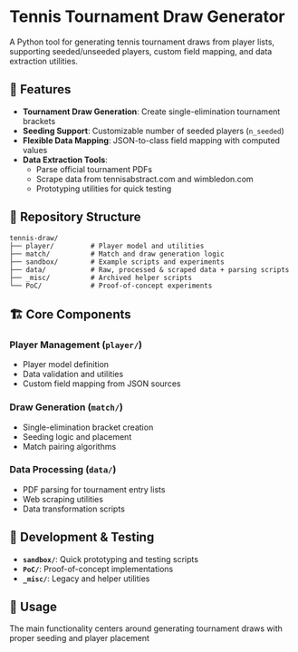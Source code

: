 # Tennis Tournament Draw Generator

A Python tool for generating tennis tournament draws from player lists, supporting seeded/unseeded players, custom field mapping, and data extraction utilities.

## 🚀 Features

- **Tournament Draw Generation**: Create single-elimination tournament brackets
- **Seeding Support**: Customizable number of seeded players (`n_seeded`)
- **Flexible Data Mapping**: JSON-to-class field mapping with computed values
- **Data Extraction Tools**: 
  - Parse official tournament PDFs
  - Scrape data from tennisabstract.com and wimbledon.com
  - Prototyping utilities for quick testing

## 📁 Repository Structure

```
tennis-draw/
├── player/         # Player model and utilities
├── match/          # Match and draw generation logic
├── sandbox/        # Example scripts and experiments
├── data/           # Raw, processed & scraped data + parsing scripts
├── _misc/          # Archived helper scripts
└── PoC/            # Proof-of-concept experiments
```

## 🏗️ Core Components

### Player Management (`player/`)
- Player model definition
- Data validation and utilities
- Custom field mapping from JSON sources

### Draw Generation (`match/`)
- Single-elimination bracket creation
- Seeding logic and placement
- Match pairing algorithms

### Data Processing (`data/`)
- PDF parsing for tournament entry lists
- Web scraping utilities
- Data transformation scripts

## 🧪 Development & Testing

- **`sandbox/`**: Quick prototyping and testing scripts
- **`PoC/`**: Proof-of-concept implementations
- **`_misc/`**: Legacy and helper utilities

## 🎾 Usage

The main functionality centers around generating tournament draws with proper seeding and player placement